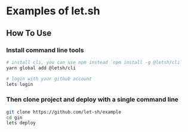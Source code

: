 # Examples of let.sh

## How To Use

### Install command line tools

```bash
# install cli, you can use npm instead `npm install -g @letsh/cli`
yarn global add @letsh/cli

# login with your github account
lets login
```

### Then clone project and deploy with a single command line

```bash
git clone https://github.com/let-sh/example
cd gin
lets deploy
```
